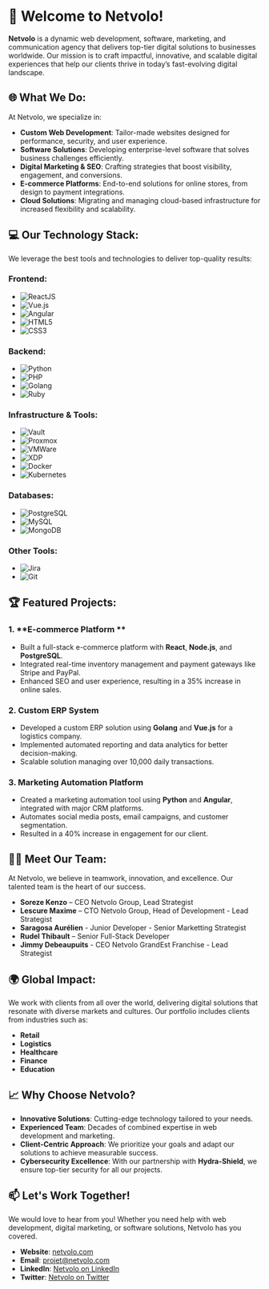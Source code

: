 
# 🚀 Welcome to **Netvolo**!

**Netvolo** is a dynamic web development, software, marketing, and communication agency that delivers top-tier digital solutions to businesses worldwide. Our mission is to craft impactful, innovative, and scalable digital experiences that help our clients thrive in today’s fast-evolving digital landscape.

## 🌐 What We Do:
At Netvolo, we specialize in:
- **Custom Web Development**: Tailor-made websites designed for performance, security, and user experience.
- **Software Solutions**: Developing enterprise-level software that solves business challenges efficiently.
- **Digital Marketing & SEO**: Crafting strategies that boost visibility, engagement, and conversions.
- **E-commerce Platforms**: End-to-end solutions for online stores, from design to payment integrations.
- **Cloud Solutions**: Migrating and managing cloud-based infrastructure for increased flexibility and scalability.

## 💻 Our Technology Stack:
We leverage the best tools and technologies to deliver top-quality results:

### **Frontend**:
- ![ReactJS](https://img.shields.io/badge/ReactJS-61DAFB?style=for-the-badge&logo=react&logoColor=black)
- ![Vue.js](https://img.shields.io/badge/Vue.js-4FC08D?style=for-the-badge&logo=vue.js&logoColor=white)
- ![Angular](https://img.shields.io/badge/Angular-DD0031?style=for-the-badge&logo=angular&logoColor=white)
- ![HTML5](https://img.shields.io/badge/HTML5-E34F26?style=for-the-badge&logo=html5&logoColor=white)
- ![CSS3](https://img.shields.io/badge/CSS3-1572B6?style=for-the-badge&logo=css3&logoColor=white)

### **Backend**:
- ![Python](https://img.shields.io/badge/Python-3776AB?style=for-the-badge&logo=python&logoColor=white)
- ![PHP](https://img.shields.io/badge/PHP-777BB4?style=for-the-badge&logo=php&logoColor=white)
- ![Golang](https://img.shields.io/badge/Go-00ADD8?style=for-the-badge&logo=go&logoColor=white)
- ![Ruby](https://img.shields.io/badge/Ruby-CC342D?style=for-the-badge&logo=ruby&logoColor=white)

### **Infrastructure & Tools**:
- ![Vault](https://img.shields.io/badge/Vault-000000?style=for-the-badge&logo=vault&logoColor=white)
- ![Proxmox](https://img.shields.io/badge/Proxmox-E57000?style=for-the-badge&logo=proxmox&logoColor=white)
- ![VMWare](https://img.shields.io/badge/VMWare-607078?style=for-the-badge&logo=vmware&logoColor=white)
- ![XDP](https://img.shields.io/badge/XDP-000000?style=for-the-badge&logoColor=white)
- ![Docker](https://img.shields.io/badge/Docker-2496ED?style=for-the-badge&logo=docker&logoColor=white)
- ![Kubernetes](https://img.shields.io/badge/Kubernetes-326CE5?style=for-the-badge&logo=kubernetes&logoColor=white)

### **Databases**:
- ![PostgreSQL](https://img.shields.io/badge/PostgreSQL-4169E1?style=for-the-badge&logo=postgresql&logoColor=white)
- ![MySQL](https://img.shields.io/badge/MySQL-4479A1?style=for-the-badge&logo=mysql&logoColor=white)
- ![MongoDB](https://img.shields.io/badge/MongoDB-47A248?style=for-the-badge&logo=mongodb&logoColor=white)

### **Other Tools**:
- ![Jira](https://img.shields.io/badge/Jira-0052CC?style=for-the-badge&logo=jira&logoColor=white)
- ![Git](https://img.shields.io/badge/Git-F05032?style=for-the-badge&logo=git&logoColor=white)

## 🏆 Featured Projects:
### 1. **E-commerce Platform **
  - Built a full-stack e-commerce platform with **React**, **Node.js**, and **PostgreSQL**.
  - Integrated real-time inventory management and payment gateways like Stripe and PayPal.
  - Enhanced SEO and user experience, resulting in a 35% increase in online sales.

### 2. **Custom ERP System**
  - Developed a custom ERP solution using **Golang** and **Vue.js** for a logistics company.
  - Implemented automated reporting and data analytics for better decision-making.
  - Scalable solution managing over 10,000 daily transactions.

### 3. **Marketing Automation Platform**
  - Created a marketing automation tool using **Python** and **Angular**, integrated with major CRM platforms.
  - Automates social media posts, email campaigns, and customer segmentation.
  - Resulted in a 40% increase in engagement for our client.

## 🧑‍💼 Meet Our Team:
At Netvolo, we believe in teamwork, innovation, and excellence. Our talented team is the heart of our success.
  
- **Soreze Kenzo** – CEO Netvolo Group, Lead Strategist 
- **Lescure Maxime** – CTO Netvolo Group, Head of Development - Lead Strategist 
- **Saragosa Aurélien** -  Junior Developer - Senior Marketting Strategist
- **Rudel Thibault** – Senior Full-Stack Developer
- **Jimmy Debeaupuits** - CEO Netvolo GrandEst Franchise - Lead Strategist 

## 🌍 Global Impact:
We work with clients from all over the world, delivering digital solutions that resonate with diverse markets and cultures. Our portfolio includes clients from industries such as:
- **Retail**
- **Logistics**
- **Healthcare**
- **Finance**
- **Education**

## 📈 Why Choose Netvolo?
- **Innovative Solutions**: Cutting-edge technology tailored to your needs.
- **Experienced Team**: Decades of combined expertise in web development and marketing.
- **Client-Centric Approach**: We prioritize your goals and adapt our solutions to achieve measurable success.
- **Cybersecurity Excellence**: With our partnership with **Hydra-Shield**, we ensure top-tier security for all our projects.

## 📫 Let's Work Together!
We would love to hear from you! Whether you need help with web development, digital marketing, or software solutions, Netvolo has you covered.
- **Website**: [netvolo.com](https://www.netvolo.com)
- **Email**: projet@netvolo.com
- **LinkedIn**: [Netvolo on LinkedIn](https://www.linkedin.com/company/netvolo)
- **Twitter**: [Netvolo on Twitter](https://www.twitter.com/netvolo)


